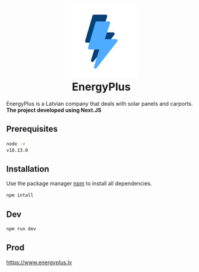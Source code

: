 <h1 align="center">
    <img width="192" height="192" src="./public/icon_192.png" alt=""><br>
    EnergyPlus
</h1>

EnergyPlus is a Latvian company that deals with solar panels and carports.
<br>**The project developed using Next.JS**

## Prerequisites

```cmd
node -v
v18.13.0
```

## Installation

Use the package manager [npm](https://docs.npmjs.com/downloading-and-installing-node-js-and-npm) to install all dependencies.

```cmd
npm intall
```

## Dev

```cmd
npm run dev
```

## Prod

https://www.energyplus.lv
